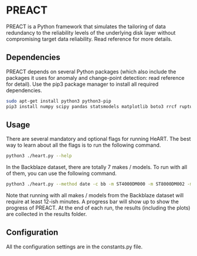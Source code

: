# PREACT
PREACT is a Python framework that simulates the tailoring of data redundancy to the reliability levels of the underlying 
disk layer without compromising target data reliability. Read reference for more details.

## Dependencies
PREACT depends on several Python packages (which also include the packages it uses for anomaly and change-point 
detection: read reference for detail). Use the pip3 package manager to install all required dependencies.
```bash
sudo apt-get install python3 python3-pip
pip3 install numpy scipy pandas statsmodels matplotlib boto3 rrcf ruptures pyarrow tqdm
```

## Usage
There are several mandatory and optional flags for running HeART. The best way to learn about all the flags is to run 
the following command.
```bash
python3 ./heart.py --help
```
In the Backblaze dataset, there are totally 7 makes / models. To run with all of them, you can use the following command.
```bash
python3 ./heart.py --method date -c bb -m ST4000DM000 -m ST8000DM002 -m "HGST HMS5C4040ALE640" -m "HGST HMS5C4040BLE640" -m ST8000NM0055 -m ST12000NM0007 -m "HGST HUH721212ALN604" -c bb --multi_phase
```
Note that running with all makes / models from the Backblaze dataset will require at least 12-ish minutes. A progress bar will show up to show the progress of PREACT.
At the end of each run, the results (including the plots) are collected in the results folder. 

## Configuration
All the configuration settings are in the constants.py file.
